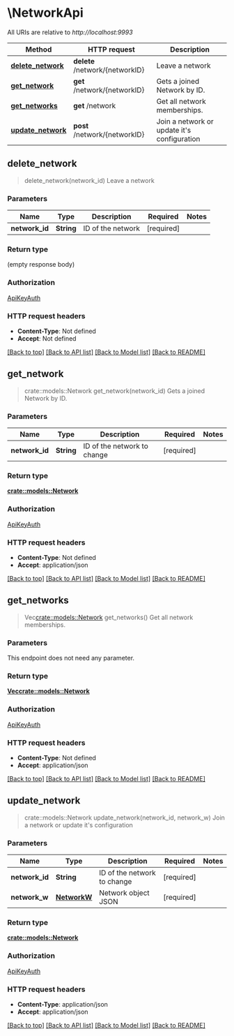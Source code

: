 # \NetworkApi

All URIs are relative to *http://localhost:9993*

Method | HTTP request | Description
------------- | ------------- | -------------
[**delete_network**](NetworkApi.md#delete_network) | **delete** /network/{networkID} | Leave a network
[**get_network**](NetworkApi.md#get_network) | **get** /network/{networkID} | Gets a joined Network by ID.
[**get_networks**](NetworkApi.md#get_networks) | **get** /network | Get all network memberships.
[**update_network**](NetworkApi.md#update_network) | **post** /network/{networkID} | Join a network or update it's configuration



## delete_network

> delete_network(network_id)
Leave a network

### Parameters


Name | Type | Description  | Required | Notes
------------- | ------------- | ------------- | ------------- | -------------
**network_id** | **String** | ID of the network | [required] |

### Return type

 (empty response body)

### Authorization

[ApiKeyAuth](../README.md#ApiKeyAuth)

### HTTP request headers

- **Content-Type**: Not defined
- **Accept**: Not defined

[[Back to top]](#) [[Back to API list]](../README.md#documentation-for-api-endpoints) [[Back to Model list]](../README.md#documentation-for-models) [[Back to README]](../README.md)


## get_network

> crate::models::Network get_network(network_id)
Gets a joined Network by ID.

### Parameters


Name | Type | Description  | Required | Notes
------------- | ------------- | ------------- | ------------- | -------------
**network_id** | **String** | ID of the network to change | [required] |

### Return type

[**crate::models::Network**](Network.md)

### Authorization

[ApiKeyAuth](../README.md#ApiKeyAuth)

### HTTP request headers

- **Content-Type**: Not defined
- **Accept**: application/json

[[Back to top]](#) [[Back to API list]](../README.md#documentation-for-api-endpoints) [[Back to Model list]](../README.md#documentation-for-models) [[Back to README]](../README.md)


## get_networks

> Vec<crate::models::Network> get_networks()
Get all network memberships.

### Parameters

This endpoint does not need any parameter.

### Return type

[**Vec<crate::models::Network>**](Network.md)

### Authorization

[ApiKeyAuth](../README.md#ApiKeyAuth)

### HTTP request headers

- **Content-Type**: Not defined
- **Accept**: application/json

[[Back to top]](#) [[Back to API list]](../README.md#documentation-for-api-endpoints) [[Back to Model list]](../README.md#documentation-for-models) [[Back to README]](../README.md)


## update_network

> crate::models::Network update_network(network_id, network_w)
Join a network or update it's configuration

### Parameters


Name | Type | Description  | Required | Notes
------------- | ------------- | ------------- | ------------- | -------------
**network_id** | **String** | ID of the network to change | [required] |
**network_w** | [**NetworkW**](NetworkW.md) | Network object JSON | [required] |

### Return type

[**crate::models::Network**](Network.md)

### Authorization

[ApiKeyAuth](../README.md#ApiKeyAuth)

### HTTP request headers

- **Content-Type**: application/json
- **Accept**: application/json

[[Back to top]](#) [[Back to API list]](../README.md#documentation-for-api-endpoints) [[Back to Model list]](../README.md#documentation-for-models) [[Back to README]](../README.md)

